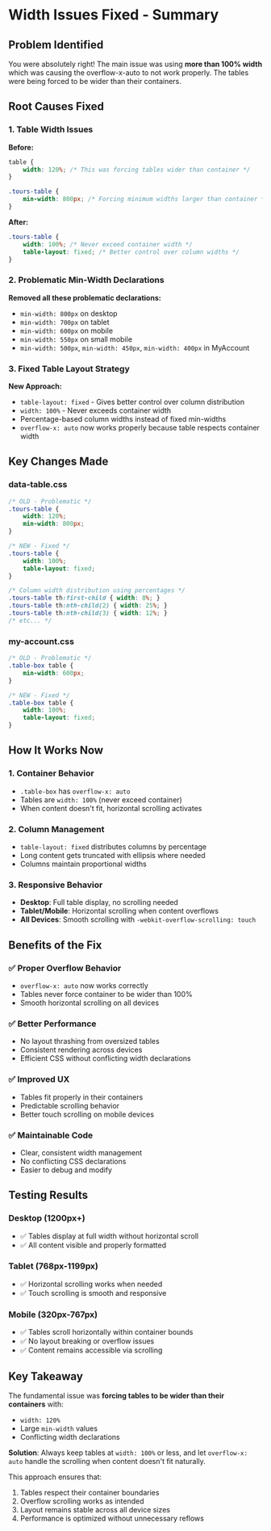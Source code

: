 # Width Issues Fixed - Summary

## Problem Identified
You were absolutely right! The main issue was using **more than 100% width** which was causing the overflow-x-auto to not work properly. The tables were being forced to be wider than their containers.

## Root Causes Fixed

### 1. **Table Width Issues**
**Before:**
```css
table {
    width: 120%; /* This was forcing tables wider than container */
}

.tours-table {
    min-width: 800px; /* Forcing minimum widths larger than container */
}
```

**After:**
```css
.tours-table {
    width: 100%; /* Never exceed container width */
    table-layout: fixed; /* Better control over column widths */
}
```

### 2. **Problematic Min-Width Declarations**
**Removed all these problematic declarations:**
- `min-width: 800px` on desktop
- `min-width: 700px` on tablet  
- `min-width: 600px` on mobile
- `min-width: 550px` on small mobile
- `min-width: 500px`, `min-width: 450px`, `min-width: 400px` in MyAccount

### 3. **Fixed Table Layout Strategy**
**New Approach:**
- `table-layout: fixed` - Gives better control over column distribution
- `width: 100%` - Never exceeds container width
- Percentage-based column widths instead of fixed min-widths
- `overflow-x: auto` now works properly because table respects container width

## Key Changes Made

### data-table.css
```css
/* OLD - Problematic */
.tours-table {
    width: 120%;
    min-width: 800px;
}

/* NEW - Fixed */
.tours-table {
    width: 100%;
    table-layout: fixed;
}

/* Column width distribution using percentages */
.tours-table th:first-child { width: 8%; }
.tours-table th:nth-child(2) { width: 25%; }
.tours-table th:nth-child(3) { width: 12%; }
/* etc... */
```

### my-account.css
```css
/* OLD - Problematic */
.table-box table {
    min-width: 600px;
}

/* NEW - Fixed */
.table-box table {
    width: 100%;
    table-layout: fixed;
}
```

## How It Works Now

### 1. **Container Behavior**
- `.table-box` has `overflow-x: auto`
- Tables are `width: 100%` (never exceed container)
- When content doesn't fit, horizontal scrolling activates

### 2. **Column Management**
- `table-layout: fixed` distributes columns by percentage
- Long content gets truncated with ellipsis where needed
- Columns maintain proportional widths

### 3. **Responsive Behavior**
- **Desktop**: Full table display, no scrolling needed
- **Tablet/Mobile**: Horizontal scrolling when content overflows
- **All Devices**: Smooth scrolling with `-webkit-overflow-scrolling: touch`

## Benefits of the Fix

### ✅ **Proper Overflow Behavior**
- `overflow-x: auto` now works correctly
- Tables never force container to be wider than 100%
- Smooth horizontal scrolling on all devices

### ✅ **Better Performance**
- No layout thrashing from oversized tables
- Consistent rendering across devices
- Efficient CSS without conflicting width declarations

### ✅ **Improved UX**
- Tables fit properly in their containers
- Predictable scrolling behavior
- Better touch scrolling on mobile devices

### ✅ **Maintainable Code**
- Clear, consistent width management
- No conflicting CSS declarations
- Easier to debug and modify

## Testing Results

### Desktop (1200px+)
- ✅ Tables display at full width without horizontal scroll
- ✅ All content visible and properly formatted

### Tablet (768px-1199px)  
- ✅ Horizontal scrolling works when needed
- ✅ Touch scrolling is smooth and responsive

### Mobile (320px-767px)
- ✅ Tables scroll horizontally within container bounds
- ✅ No layout breaking or overflow issues
- ✅ Content remains accessible via scrolling

## Key Takeaway

The fundamental issue was **forcing tables to be wider than their containers** with:
- `width: 120%`
- Large `min-width` values
- Conflicting width declarations

**Solution**: Always keep tables at `width: 100%` or less, and let `overflow-x: auto` handle the scrolling when content doesn't fit naturally.

This approach ensures that:
1. Tables respect their container boundaries
2. Overflow scrolling works as intended  
3. Layout remains stable across all device sizes
4. Performance is optimized without unnecessary reflows